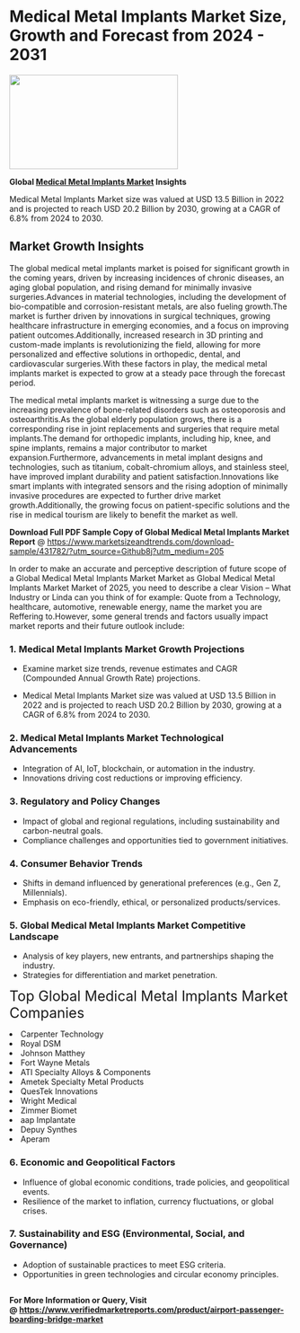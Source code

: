 <H1>Medical Metal Implants Market Size, Growth and Forecast from 2024 - 2031</H1><img class="aligncenter size-medium wp-image-584254" src="https://thirdeyenews.in/wp-content/uploads/2024/09/Global-Market-Research-300x168.jpeg" alt="" width="300" height="168" /><p><strong>Global&nbsp;<a href="https://www.marketsizeandtrends.com/download-sample/431782/?utm_source=Github8j?utm_medium=205">Medical Metal Implants Market</a> Insights</strong></p><p>Medical Metal Implants Market size was valued at USD 13.5 Billion in 2022 and is projected to reach USD 20.2 Billion by 2030, growing at a CAGR of 6.8% from 2024 to 2030.</p><p><h2>Market Growth Insights</h2> <p>The global medical metal implants market is poised for significant growth in the coming years, driven by increasing incidences of chronic diseases, an aging global population, and rising demand for minimally invasive surgeries.Advances in material technologies, including the development of bio-compatible and corrosion-resistant metals, are also fueling growth.The market is further driven by innovations in surgical techniques, growing healthcare infrastructure in emerging economies, and a focus on improving patient outcomes.Additionally, increased research in 3D printing and custom-made implants is revolutionizing the field, allowing for more personalized and effective solutions in orthopedic, dental, and cardiovascular surgeries.With these factors in play, the medical metal implants market is expected to grow at a steady pace through the forecast period.</p> <p>The medical metal implants market is witnessing a surge due to the increasing prevalence of bone-related disorders such as osteoporosis and osteoarthritis.As the global elderly population grows, there is a corresponding rise in joint replacements and surgeries that require metal implants.The demand for orthopedic implants, including hip, knee, and spine implants, remains a major contributor to market expansion.Furthermore, advancements in metal implant designs and technologies, such as titanium, cobalt-chromium alloys, and stainless steel, have improved implant durability and patient satisfaction.Innovations like smart implants with integrated sensors and the rising adoption of minimally invasive procedures are expected to further drive market growth.Additionally, the growing focus on patient-specific solutions and the rise in medical tourism are likely to benefit the market as well.<p><span class=""><strong>Download Full PDF Sample Copy of Global Medical Metal Implants Market Report</strong> @ <a href="https://www.marketsizeandtrends.com/download-sample/431782/?utm_source=Github8j?utm_medium=205" target="_blank">https://www.marketsizeandtrends.com/download-sample/431782/?utm_source=Github8j?utm_medium=205</a></span></p><p>In order to make an accurate and perceptive description of future scope of a Global&nbsp;Medical Metal Implants Market Market as Global&nbsp;Medical Metal Implants Market Market of 2025, you need to describe a clear Vision &ndash; What Industry or Linda can you think of for example: Quote from a Technology, healthcare, automotive, renewable energy, name the market you are Reffering to.However, some general trends and factors usually impact market reports and their future outlook include:</p><h3>1.&nbsp;<strong>Medical Metal Implants Market Growth Projections</strong></h3><ul><li>Examine market size trends, revenue estimates and CAGR (Compounded Annual Growth Rate) projections.</li><li><p>Medical Metal Implants Market size was valued at USD 13.5 Billion in 2022 and is projected to reach USD 20.2 Billion by 2030, growing at a CAGR of 6.8% from 2024 to 2030.</p></li></ul><h3>2.&nbsp;<strong>Medical Metal Implants Market Technological Advancements</strong></h3><ul><li>Integration of AI, IoT, blockchain, or automation in the industry.</li><li>Innovations driving cost reductions or improving efficiency.</li></ul><h3>3.&nbsp;<strong>Regulatory and Policy Changes</strong></h3><ul><li>Impact of global and regional regulations, including sustainability and carbon-neutral goals.</li><li>Compliance challenges and opportunities tied to government initiatives.</li></ul><h3>4.&nbsp;<strong>Consumer Behavior Trends</strong></h3><ul><li>Shifts in demand influenced by generational preferences (e.g., Gen Z, Millennials).</li><li>Emphasis on eco-friendly, ethical, or personalized products/services.</li></ul><h3>5.&nbsp;<strong>Global Medical Metal Implants Market Competitive Landscape</strong></h3><ul><li>Analysis of key players, new entrants, and partnerships shaping the industry.</li><li>Strategies for differentiation and market penetration.</li></ul><p data-pm-slice="1 1 []"><span style="color: inherit; font-family: inherit; font-size: 25px;">Top Global Medical Metal Implants Market Companies</span></p><div class="" data-test-id=""><p><li>Carpenter Technology</li><li> Royal DSM</li><li> Johnson Matthey</li><li> Fort Wayne Metals</li><li> ATI Specialty Alloys & Components</li><li> Ametek Specialty Metal Products</li><li> QuesTek Innovations</li><li> Wright Medical</li><li> Zimmer Biomet</li><li> aap Implantate</li><li> Depuy Synthes</li><li> Aperam</li></p></div><h3>6.&nbsp;<strong>Economic and Geopolitical Factors</strong></h3><ul><li>Influence of global economic conditions, trade policies, and geopolitical events.</li><li>Resilience of the market to inflation, currency fluctuations, or global crises.</li></ul><h3>7.&nbsp;<strong>Sustainability and ESG (Environmental, Social, and Governance)</strong></h3><ul><li>Adoption of sustainable practices to meet ESG criteria.</li><li>Opportunities in green technologies and circular economy principles.</li></ul><h2><strong style="font-size: 14px;">For More Information or Query, Visit @&nbsp;</strong><a style="background-color: #ffffff; font-size: 14px;" href="https://www.marketsizeandtrends.com/report/medical-metal-implants-market/" target="_blank">https://www.verifiedmarketreports.com/product/airport-passenger-boarding-bridge-market</a></h2>